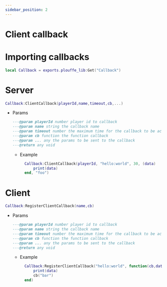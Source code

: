 ```yaml
---
sidebar_position: 2
---
```


# Client callback

# Importing callbacks
  ```lua
  local Callback = exports.plouffe_lib:Get("Callback")
  ```

# Server
  ```lua
  Callback:ClientCallback(playerId,name,timeout,cb,...)
  ```
  - Params 
    ```lua
    ---@param playerId number player id to callback
    ---@param name string the callback name
    ---@param timeout number the maximum time for the callback to be accomplished
    ---@param cb function the function callback
    ---@param ... any the params to be sent to the callback
    ---@return any void
    ```
    - Example
      ```lua
        Callback:ClientCallback(playerId, "hello:world", 30, (data)
            print(data)
        end, "foo")
      ```

# Client 
  ```lua
  Callback:RegisterClientCallback(name,cb)
  ```
  - Params 
    ```lua
    ---@param playerId number player id to callback
    ---@param name string the callback name
    ---@param timeout number the maximum time for the callback to be accomplished
    ---@param cb function the function callback
    ---@param ... any the params to be sent to the callback
    ---@return any void
    ```
    - Example
      ```lua
        Callback:RegisterClientCallback("hello:world", function(cb,data)
            print(data)
            cb("bar")
        end)
      ```